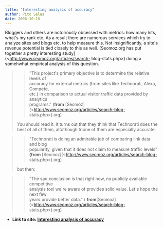 ```yaml
---
title: "Interesting analysis of accuracy"
author: Pito Salas
date: 2006-10-18
---
```


Bloggers and others are notoriously  obcessed with metrics: how many hits,
what's my rank etc. As a result there are numerous services which try to
analyze sites and blogs etc, to help measure this. Not insignificantly, a
site's revenue potential is tied closely to this as well.  [Seomoz.org has put
together a pretty interesting study](<http://www.seomoz.org/articles/search-
blog-stats.php>) doing a somehwhat empirical analysis of this question.

>

>> "This project's primary objective is to determine the relative levels of  
>  accuracy for external metrics (from sites like Technorati, Alexa, Compete,  
>  etc.) in comparison to actual visitor traffic data provided by analytics  
>  programs." (**from** [Seomoz](<http://www.seomoz.org/articles/search-blog-
> stats.php>).org)
>
> You should read it.  It turns out that they think that Technorati does the
> best of all of them, altothough tnone of them are especially accurate.
>

>> "Technorati is doing an admirable job of comparing link data and blog  
>  popularity, given that it does not claim to measure traffic levels"
> **(from** [Seomoz](<http://www.seomoz.org/articles/search-blog-
> stats.php>).org)
>
> but then:
>

>> "The sad conclusion is that right now, no publicly available competitive  
>  analysis tool we're aware of provides solid value. Let's hope the next few  
>  years provide better data." (
> **from**[Seomoz](<http://www.seomoz.org/articles/search-blog-
> stats.php>).org)


* **Link to site:** **[Interesting analysis of accuracy](None)**
